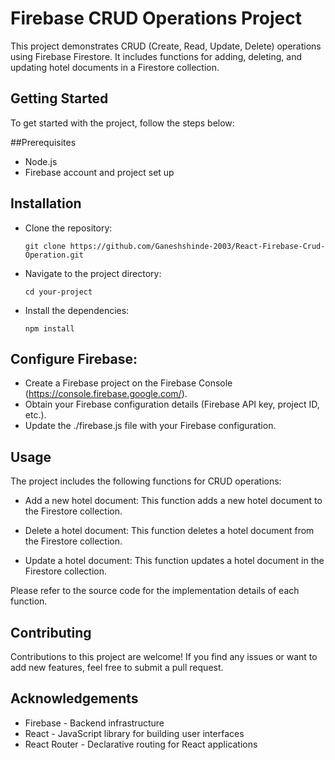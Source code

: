# Firebase CRUD Operations Project
This project demonstrates CRUD (Create, Read, Update, Delete) operations using Firebase Firestore. It includes functions for adding, deleting, and updating hotel documents in a Firestore collection.

## Getting Started
To get started with the project, follow the steps below:

##Prerequisites
- Node.js 
- Firebase account and project set up
## Installation
- Clone the repository:

      git clone https://github.com/Ganeshshinde-2003/React-Firebase-Crud-Operation.git
  
- Navigate to the project directory:

      cd your-project
  
- Install the dependencies:

      npm install
  
## Configure Firebase:

- Create a Firebase project on the Firebase Console (https://console.firebase.google.com/).
- Obtain your Firebase configuration details (Firebase API key, project ID, etc.).
- Update the ./firebase.js file with your Firebase configuration.

## Usage
The project includes the following functions for CRUD operations:

- Add a new hotel document: This function adds a new hotel document to the Firestore collection.

- Delete a hotel document: This function deletes a hotel document from the Firestore collection.

- Update a hotel document: This function updates a hotel document in the Firestore collection.

Please refer to the source code for the implementation details of each function.

## Contributing
Contributions to this project are welcome! If you find any issues or want to add new features, feel free to submit a pull request.

## Acknowledgements
- Firebase - Backend infrastructure
- React - JavaScript library for building user interfaces
- React Router - Declarative routing for React applications
